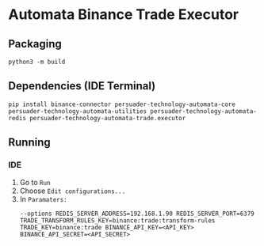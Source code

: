 # Automata Binance Trade Executor

## Packaging
`python3 -m build`

## Dependencies (IDE Terminal)
`pip install binance-connector persuader-technology-automata-core persuader-technology-automata-utilities persuader-technology-automata-redis persuader-technology-automata-trade.executor`

## Running

### IDE
1. Go to `Run`
2. Choose `Edit configurations...`
3. In `Paramaters:` 
   ```
   --options REDIS_SERVER_ADDRESS=192.168.1.90 REDIS_SERVER_PORT=6379 TRADE_TRANSFORM_RULES_KEY=binance:trade:transform-rules TRADE_KEY=binance:trade BINANCE_API_KEY=<API_KEY> BINANCE_API_SECRET=<API_SECRET>
   ```